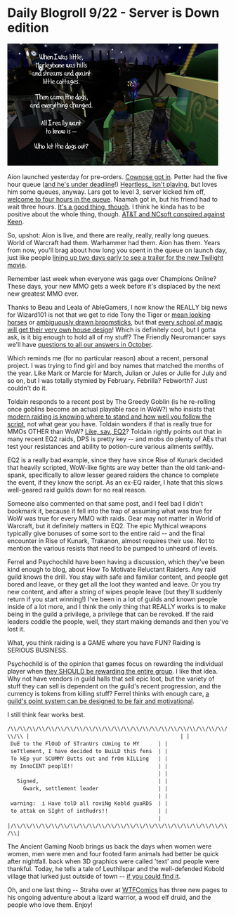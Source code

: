 # Daily Blogroll 9/22 - Server is Down edition

![I didn't have anything to say. I just liked the font.](../uploads/2009/09/woofwoof.jpg "I didn't have anything to say. I just liked the font.")

Aion launched yesterday for pre-orders. [Cownose got in](http://cownosethe50poundcat.blogspot.com/2009/09/aion-is-here.html). Petter had the five hour queue ([and he's under deadline](http://blog.dontfearthemutant.com/?p=828)!) [Heartless\_ isn't playing](http://hgamer.blogspot.com/2009/09/aion-launches-has-server-queues.html), but loves him some queues, anyway. Lars got to level 3, server kicked him off, [welcome to four hours in the queue](http://mmomentofzen.blogspot.com/2009/09/this-only-happens-once.html). Naamah got in, but his friend had to wait three hours. [It's a good thing, though](http://aionicthoughts.wordpress.com/2009/09/21/the-queue/). I think he kinda has to be positive about the whole thing, though. [AT&T and NCsoft conspired against Keen](http://www.keenandgraev.com/?p=2974).

So, upshot: Aion is live, and there are really, really, really long queues. World of Warcraft had them. Warhammer had them. Aion has them. Years from now, you'll brag about how long you spent in the queue on launch day, just like people [lining up two days early to see a trailer for the new Twilight movie](http://latimesblogs.latimes.com/herocomplex/2009/07/comiccon-new-moon-line-controversy.html).

Remember last week when everyone was gaga over Champions Online? These days, your new MMO gets a week before it's displaced by the next new greatest MMO ever.

Thanks to Beau and Leala of AbleGamers, I now know the REALLY big news for Wizard101 is not that we get to ride Tony the Tiger or [mean looking horses](../uploads/2009/09/Horse-225x225.jpg) or [ambiguously drawn broomsticks](../uploads/2009/09/Broom_Female_Wizard-225x225.jpg), but that [every school of magic will get their very own house design](http://www.ablegamers.com/mmo-news/676-ablegamers-exclusive-wizard-101.html)! Which is definitely cool, but I gotta ask, is it big enough to hold all of my stuff? The Friendly Neuromancer says we'll have [questions to all our answers in October](http://thefriendlynecromancer.blogspot.com/2009/09/will-test-realm-open-for-testing-mounts.html).

Which reminds me (for no particular reason) about a recent, personal project. I was trying to find girl and boy names that matched the months of the year. Like Mark or Marcie for March, Julian or Jules or Julie for July and so on, but I was totally stymied by February. Febrilla? Febworth? Just couldn't do it.

Toldain responds to a recent post by The Greedy Goblin (is he re-rolling once goblins become an actual playable race in WoW?) who insists that [modern raiding is knowing where to stand and how well you follow the script](http://greedygoblin.blogspot.com/2009/08/ungeared.html), not what gear you have. Toldain wonders if that is really true for MMOs OTHER than WoW? [Like, say, EQ2](http://toldaintalks.blogspot.com/2009/09/does-gear-matter.html)? Toldain rightly points out that in many recent EQ2 raids, DPS is pretty key -- and mobs do plenty of AEs that test your resistances and ability to potion-cure various ailments swiftly.

EQ2 is a really bad example, since they have since Rise of Kunark decided that heavily scripted, WoW-like fights are way better than the old tank-and-spank, specifically to allow lesser geared raiders the chance to complete the event, if they know the script. As an ex-EQ raider, I hate that this slows well-geared raid guilds down for no real reason.

Someone also commented on that same post, and I feel bad I didn't bookmark it, because it fell into the trap of assuming what was true for WoW was true for every MMO with raids. Gear may not matter in World of Warcraft, but it definitely matters in EQ2. The epic Mythical weapons typically give bonuses of some sort to the entire raid -- and the final encounter in Rise of Kunark, Trakanon, almost requires their use. Not to mention the various resists that need to be pumped to unheard of levels.

Ferrel and Psychochild have been having a discussion, which they've been kind enough to blog, about How To Motivate Reluctant Raiders. Any raid guild knows the drill. You stay with safe and familiar content, and people get bored and leave, or they get all the loot they wanted and leave. Or you try new content, and after a string of wipes people leave (but they'll suddenly return if you start winning!) I've been in a lot of guilds and known people inside of a lot more, and I think the only thing that REALLY works is to make being in the guild a privilege, a privilege that can be revoked. If the raid leaders coddle the people, well, they start making demands and then you've lost it.

What, you think raiding is a GAME where you have FUN? Raiding is SERIOUS BUSINESS.

Psychochild is of the opinion that games focus on rewarding the individual player when [they SHOULD be rewarding the entire group](http://www.psychochild.org/?p=797). I like that idea. Why not have vendors in guild halls that sell epic loot, but the variety of stuff they can sell is dependent on the guild's recent progression, and the currency is tokens from killing stuff? Ferrel thinks with enough care, [a guild's point system can be designed to be fair and motivational](http://www.epicslant.com/2009/09/the-insular-nature-of-loot-systems/). 

I still think fear works best.

`/\\/\\/\\/\\/\\/\\/\\/\\/\\/\\/\\/\\/\\/\\/\\/\\/\\/\\/\\/\\/\\/\\/\\/\\/\\
|                                                |
| DuE to the FlOoD of STranUrs cUming to MY      |
| seTtlement, I have decided to BuiLD thiS fens  |
| To kEp yur SCUMMY Butts out and frOm kILLing   |
| my InnoCENT peoplE!!                           |
|                                                |
|   Signed,                                      |
|     Gwark, settlement leader                   |
|                                                |
| warning:  i Have tolD all roviNg Kobld guaRDS  |
| to attak on SIght of intRudrs!!                |
|                                                |
|/\\/\\/\\/\\/\\/\\/\\/\\/\\/\\/\\/\\/\\/\\/\\/\\/\\/\\/\\/\\/\\/\\/\\/\\|
`

The Ancient Gaming Noob brings us back the days when women were women, men were men and four footed farm animals had better be quick after nightfall. back when 3D graphics were called 'text' and people were thankful. Today, he tells a tale of Leuthilspar and the well-defended Kobold village that lurked just outside of town -- [if you could find it](http://tagn.wordpress.com/2009/09/21/getting-to-kobold-village/).

Oh, and one last thing -- Straha over at [WTFComics](http://www.wtfcomics.com/) has three new pages to his ongoing adventure about a lizard warrior, a wood elf druid, and the people who love them. Enjoy!


